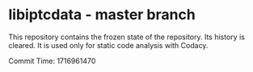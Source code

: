 # libiptcdata - master branch

This repository contains the frozen state of the repository.
Its history is cleared. It is used only for static code
analysis with Codacy.

Commit Time: 1716961470